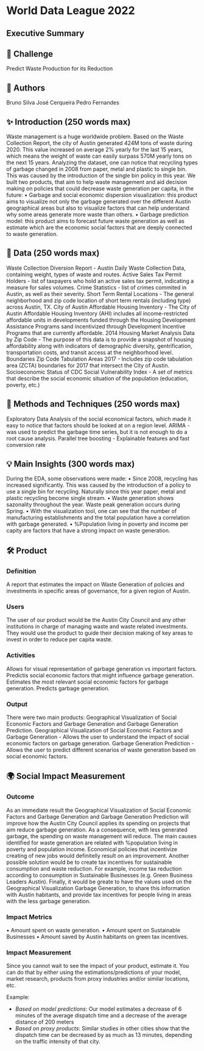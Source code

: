 # World Data League 2022

## Executive Summary

## 🎯 Challenge
Predict Waste Production for its Reduction

## 👥 Authors
Bruno Silva
José Cerqueira
Pedro Fernandes

## ✨ Introduction (250 words max)
Waste management is a huge worldwide problem.
Based on the Waste Collection Report, the city of Austin generated 424M tons of waste during 2020. This value increased on average 2% yearly for the last 15 years, which means the weight of waste can easily surpass 570M yearly tons on the next 15 years.
Analyzing the dataset, one can notice that recycling types of garbage changed in 2008 from paper, metal and plastic to single bin. This was caused by the introduction of the single bin policy in this year.
We built two products, that aim to help waste management and aid decision making on policies that could decrease waste generation per capita, in the future:
 • Garbage and social economic dispersion visualization: this product aims to visualize not only the garbage generated over the different Austin geographical areas but also to visualize factors that can help understand why some areas generate more waste than others.
 • Garbage prediction model: this product aims to forecast future waste generation as well as estimate which are the economic social factors that are deeply connected to waste generation.

## 🔢 Data (250 words max)
Waste Collection Diversion Report - Austin Daily Waste Collection Data, containing weight, types of waste and routes.
Active Sales Tax Permit Holders - list of taxpayers who hold an active sales tax permit, indicating a measure for sales volumes.
Crime Statistics - list of crimes commited in Austin, as well as their severity.
Short Term Rental Locations - The general neighborhood and zip code location of short term rentals (including type) across Austin, TX.
City of Austin Affordable Housing Inventory - The City of Austin Affordable Housing Inventory (AHI) includes all income-restricted affordable units in developments funded through the Housing Development Assistance Programs sand incentivized through Development Incentive Programs that are currently affordable.
2014 Housing Market Analysis Data by Zip Code - The purpose of this data is to provide a snapshot of housing affordability along with indicators of demographic diversity, gentrification, transportation costs, and transit access at the neighborhood level. 
Boundaries Zip Code Tabulation Areas 2017 - Includes zip code tabulation area (ZCTA) boundaries for 2017 that intersect the City of Austin.
Socioeconomic Status of CDC Social Vulnerability Index - A set of metrics that describe the social economic situation of the population (education, poverty, etc.)


## 🧮 Methods and Techniques (250 words max)
Exploratory Data Analysis of the social economical factors, which made it easy to notice that factors should be looked at on a region level.
ARIMA - was used to predict the garbage time series, but it is not enough to do a root cause analysis.
Parallel tree boosting - Explainable features and fast conversion rate


## 💡 Main Insights (300 words max)
During the EDA, some observations were made:
 • Since 2008, recycling has increased significantly. This was caused by the introduction of a policy to use a single bin for recycling. Naturally since this year paper, metal and plastic recycling become single stream.
 • Waste generation shows sazonality throughout the year. Waste peak generation occurs during Spring.
 • With the visualization tool, one can see that the number of manufacturing establishments and the total population have a correlation with garbage generated.
 • %Population living in poverty and income per capity are factors that have a strong impact on waste generation.


## 🛠️ Product
### Definition
A report that estimates the impact on Waste Generation of policies and investments in specific areas of governance, for a given region of Austin.

### Users
The user of our product would be the Austin City Council and any other institutions in charge of managing waste and waste related investments.
They would use the product to guide their decision making of key areas to invest in order to reduce per capita waste.

### Activities
Allows for visual representation of garbage generation vs important factors.
Predictis social economic factors that might influence garbage generation.
Estimates the most relevant social economic factors for garbage generation.
Predicts garbage generation.

### Output
There were two main products: Geographical Visualization of Social Economic Factors and Garbage Generation and Garbage Generation Prediction.
Geographical Visualization of Social Economic Factors and Garbage Generation - Allows the user to understand the impact of social economic factors on garbage generation.
Garbage Generation Prediction - Allows the user to predict different scenarios of waste generation based on social economic factors.

## 🌍 Social Impact Measurement
### Outcome
As an immediate result the Geographical Visualization of Social Economic Factors and Garbage Generation and Garbage Generation Prediction will improve how the Austin City Council applies its spending on projects that aim reduce garbage generation. As a consequence, with less generated garbage, the spending on waste management will reduce.
The main causes identified for waste generation are related with %population living in poverty and population income. Economical policies that incentivize creating of new jobs would definitelly result on an improvement.
Another possible solution would be to create tax incentives for sustainable consumption and waste reduction. For example, income tax reduction according to consumption in Sustainable Businesses (e.g. Green Business Leaders Austin).
Finally, it would be greate to have the values used on the Geographical Visualization Garbage Generation, to share this information with Austin habitants, and provide tax incentives for people living in areas with the less garbage generation.

### Impact Metrics
 • Amount spent on waste generation.
 • Amount spent on Sustainable Businesses
 • Amount saved by Austin habitants on green tax incentives.

### Impact Measurement
Since you cannot wait to see the impact of your product, estimate it. You can do that by either using the estimations/predictions of your model, market research, products from proxy industries and/or similar locations, etc.

Example:
* *Based on model predictions*: Our model estimates a decrease of 6 minutes of the average dispatch time and a decrease of the average distance of 200 meters
* *Based on proxy products*: Similar studies in other cities show that the dispatch time can be decreased by as much as 13 minutes, depending on the traffic intensity of that city.
